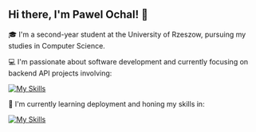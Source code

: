## Hi there, I'm Pawel Ochal! 👋

🎓 I'm a second-year student at the University of Rzeszow, pursuing my studies in Computer Science.

💻 I'm passionate about software development and currently focusing on backend API projects involving:

[![My Skills](https://skillicons.dev/icons?i=python,django,postgresql,redis,git,github,vscode)](https://skillicons.dev)

🚀 I'm currently learning deployment and honing my skills in:

[![My Skills](https://skillicons.dev/icons?i=docker,githubactions,kubernetes,nginx)](https://skillicons.dev)

